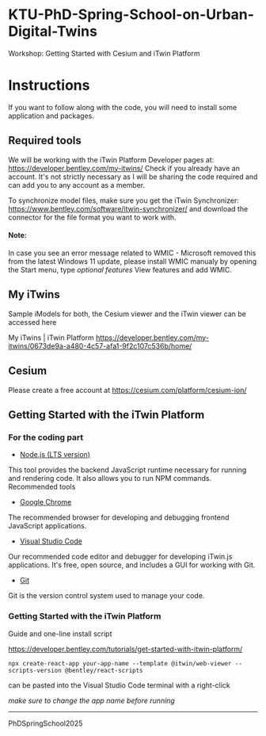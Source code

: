 # KTU-PhD-Spring-School-on-Urban-Digital-Twins
Workshop:  Getting Started with Cesium and iTwin Platform

# Instructions

If you want to follow along with the code, you will need to install some application and packages.
## Required tools
We will be working with the iTwin Platform Developer pages at:
https://developer.bentley.com/my-itwins/
Check if you already have an account. It's not strictly necessary as I will be sharing the code required and can add you to any account as a member.

To synchronize model files, make sure you get the iTwin Synchronizer:
https://www.bentley.com/software/itwin-synchronizer/
and download the connector for the file format you want to work with.

#### Note:
In case you see an error message related to WMIC - Microsoft removed this from the latest Windows 11 update, please install WMIC manualy by opening the Start menu, type _optional features_ View features and add WMIC.

## My iTwins

Sample iModels for both, the Cesium viewer and the iTwin viewer can be accessed here

My iTwins | iTwin Platform https://developer.bentley.com/my-itwins/0673de9a-a480-4c57-afa1-9f2c107c536b/home/


## Cesium

Please create a free account at https://cesium.com/platform/cesium-ion/

## Getting Started with the iTwin Platform
### For the coding part

- [Node.js (LTS version)](https://nodejs.org/)

This tool provides the backend JavaScript runtime necessary for running and rendering code. It also allows you to run NPM commands.
Recommended tools

- [Google Chrome](https://www.google.com/chrome/)

The recommended browser for developing and debugging frontend JavaScript applications.

- [Visual Studio Code](https://code.visualstudio.com/)

Our recommended code editor and debugger for developing iTwin.js applications. It's free, open source, and includes a GUI for working with Git.

- [Git](https://git-scm.com/downloads)

Git is the version control system used to manage your code.

### Getting Started with the iTwin Platform

Guide and one-line install script

https://developer.bentley.com/tutorials/get-started-with-itwin-platform/

``npx create-react-app your-app-name --template @itwin/web-viewer --scripts-version @bentley/react-scripts``

can be pasted into the Visual Studio Code terminal with a right-click

_make sure to change the app name before running_

---------------
PhDSpringSchool2025
